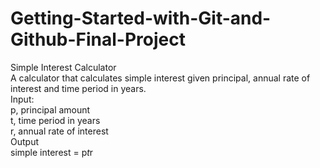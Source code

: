 # Getting-Started-with-Git-and-Github-Final-Project

Simple Interest Calculator  
A calculator that calculates simple interest given principal, annual rate of interest and time period in years.<br>
Input: <br />
   p, principal amount <br />
   t, time period in years <br />
   r, annual rate of interest <br>
Output <br />
   simple interest = p*t*r
